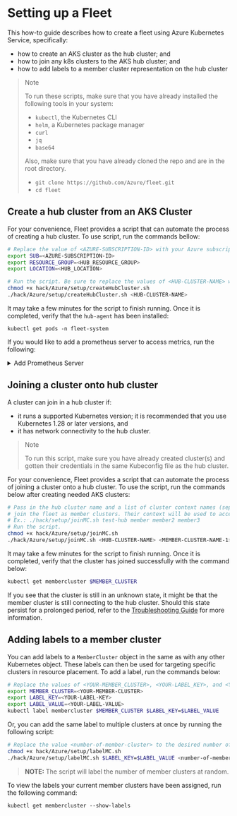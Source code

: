 # Setting up a Fleet

This how-to guide describes how to create a fleet using Azure Kubernetes Service, specifically:

* how to create an AKS cluster as the  hub cluster; and
* how to join any k8s clusters to the AKS hub cluster; and
* how to add labels to a member cluster representation on the hub cluster

> Note
>
> To run these scripts, make sure that you have already installed the following tools in your
> system:
> * `kubectl`, the Kubernetes CLI
> * `helm`, a Kubernetes package manager
> * `curl`
> * `jq`
> * `base64`
> 
>  
> Also, make sure that you have already cloned the repo and are in the root directory.
> * `git clone https://github.com/Azure/fleet.git`
> * `cd fleet`

## Create a hub cluster from an AKS Cluster
For your convenience, Fleet provides a script that can automate the process of creating a hub cluster. To use script,
run the commands bellow:
```sh
# Replace the value of <AZURE-SUBSCRIPTION-ID> with your Azure subscription ID.
export SUB=<AZURE-SUBSCRIPTION-ID>
export RESOURCE_GROUP=<HUB_RESOURCE_GROUP>
export LOCATION=<HUB_LOCATION>

# Run the script. Be sure to replace the values of <HUB-CLUSTER-NAME> with those of your own.
chmod +x hack/Azure/setup/createHubCluster.sh
./hack/Azure/setup/createHubCluster.sh <HUB-CLUSTER-NAME>
```

It may take a few minutes for the script to finish running. Once it is completed, verify that the `hub-agent` has been installed:
```
kubectl get pods -n fleet-system
```

If you would like to add a prometheus server to access metrics, run the following: 
<details>
<summary> Add Prometheus Server</summary>

1.  Check the status of the service. Copy the `EXTERNAL-IP` of the `fleet-prometheus-endpoint` from the services for later.
    ````
    kubectl get service -n fleet-system
    ````

2. Install the Prometheus community Helm Chart
   ```
    helm install prom prometheus-community/kube-prometheus-stack -f prommethus.yaml
   ```
   The `prommethus.yaml` file should contain the following YAML code:
    ```yaml
    prometheus:
        service:
            type: LoadBalancer
        prometheusSpec:
            additionalScrapeConfigs:
            - job_name: "fleet"
              static_configs:
              - targets: ["<EXTERNAL-IP>:8080"]
    ```
    Replace `<EXTERNAL-IP>` with the external IP address obtained previously.
</details>


## Joining a cluster onto hub cluster

A cluster can join in a hub cluster if:

* it runs a supported Kubernetes version; it is recommended that you use Kubernetes 1.28 or later
  versions, and
* it has network connectivity to the hub cluster.

> Note
>
> To run this script, make sure you have already created cluster(s) and gotten their credentials in the same 
> Kubeconfig file as the hub cluster.
> 

For your convenience, Fleet provides a script that can automate the process of joining a cluster
onto a hub cluster. To use the script, run the commands below after creating needed AKS clusters:
```sh
# Pass in the hub cluster name and a list of cluster context names (separated by a space) as arguments to the script that you would like to 
# join the fleet as member clusters. Their context will be used to access the cluster.
# Ex.: ./hack/setup/joinMC.sh test-hub member member2 member3 
# Run the script.
chmod +x hack/Azure/setup/joinMC.sh
./hack/Azure/setup/joinMC.sh <HUB-CLUSTER-NAME> <MEMBER-CLUSTER-NAME-1> <MEMBER-CLUSTER-NAME-2> <MEMBER-CLUSTER-NAME-3> <MEMBER-CLUSTER-NAME-4>
```

It may take a few minutes for the script to finish running. Once it is completed, verify
that the cluster has joined successfully with the command below:

```sh
kubectl get membercluster $MEMBER_CLUSTER
```

If you see that the cluster is still in an unknown state, it might be that the member cluster
is still connecting to the hub cluster. Should this state persist for a prolonged
period, refer to the [Troubleshooting Guide](../../../docs/troubleshooting/README.md) for
more information.

## Adding labels to a member cluster

You can add labels to a `MemberCluster` object in the same as with any other Kubernetes object.
These labels can then be used for targeting specific clusters in resource placement. To add a label,
run the commands below:

```sh
# Replace the values of <YOUR-MEMBER_CLUSTER>, <YOUR-LABEL_KEY>, and <YOUR-LABEL_VALUE> with those of your own.
export MEMBER_CLUSTER=<YOUR-MEMBER-CLUSTER>
export LABEL_KEY=<YOUR-LABEL-KEY>
export LABEL_VALUE=<YOUR-LABEL-VALUE>
kubectl label membercluster $MEMBER_CLUSTER $LABEL_KEY=$LABEL_VALUE
```

Or, you can add the same label to multiple clusters at once by running the following script:
```sh
# Replace the value <number-of-member-cluster> to the desired number of member clusters you want to label.
chmod +x hack/Azure/setup/labelMC.sh
./hack/Azure/setup/labelMC.sh $LABEL_KEY=$LABEL_VALUE <number-of-member-clusters>
```
>**NOTE:** The script will label the number of member clusters at random.

To view the labels your current member clusters have been assigned, run the following command:
```
kubectl get membercluster --show-labels
```